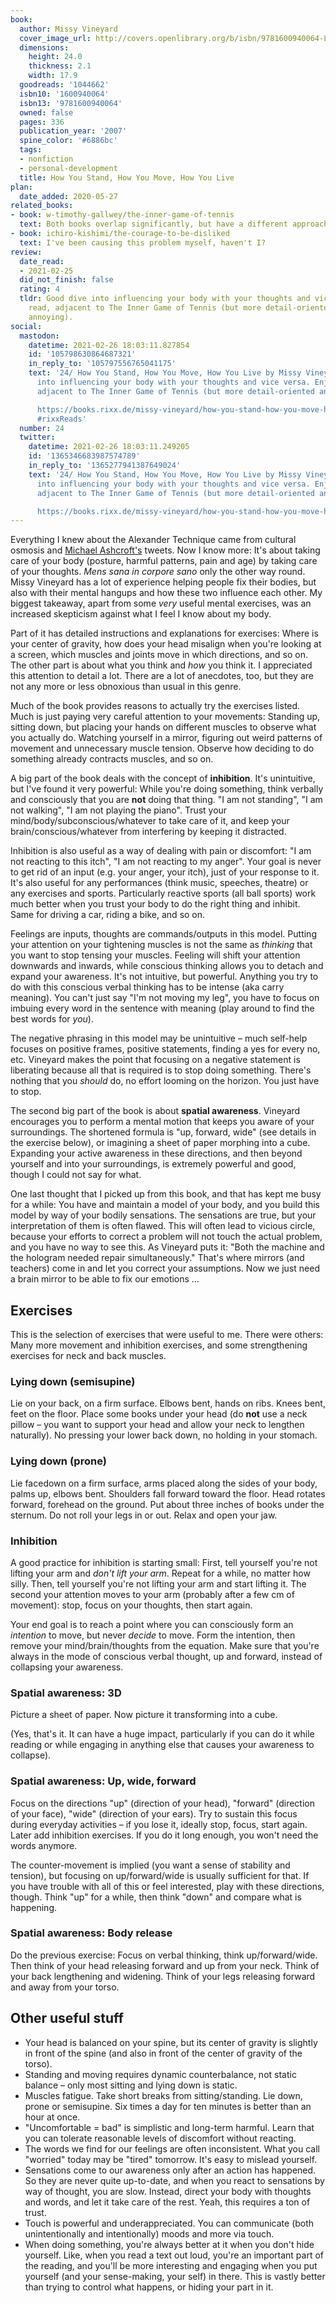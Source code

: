 ```yaml
---
book:
  author: Missy Vineyard
  cover_image_url: http://covers.openlibrary.org/b/isbn/9781600940064-L.jpg
  dimensions:
    height: 24.0
    thickness: 2.1
    width: 17.9
  goodreads: '1044662'
  isbn10: '1600940064'
  isbn13: '9781600940064'
  owned: false
  pages: 336
  publication_year: '2007'
  spine_color: '#6886bc'
  tags:
  - nonfiction
  - personal-development
  title: How You Stand, How You Move, How You Live
plan:
  date_added: 2020-05-27
related_books:
- book: w-timothy-gallwey/the-inner-game-of-tennis
  text: Both books overlap significantly, but have a different approach.
- book: ichiro-kishimi/the-courage-to-be-disliked
  text: I've been causing this problem myself, haven't I?
review:
  date_read:
  - 2021-02-25
  did_not_finish: false
  rating: 4
  tldr: Good dive into influencing your body with your thoughts and vice versa. Enjoyable
    read, adjacent to The Inner Game of Tennis (but more detail-oriented and less
    annoying).
social:
  mastodon:
    datetime: 2021-02-26 18:03:11.827854
    id: '105798630864687321'
    in_reply_to: '105797556765041175'
    text: '24/ How You Stand, How You Move, How You Live by Missy Vineyard. Good dive
      into influencing your body with your thoughts and vice versa. Enjoyable read,
      adjacent to The Inner Game of Tennis (but more detail-oriented and less annoying).

      https://books.rixx.de/missy-vineyard/how-you-stand-how-you-move-how-you-live/
      #rixxReads'
  number: 24
  twitter:
    datetime: 2021-02-26 18:03:11.249205
    id: '1365346683987574789'
    in_reply_to: '1365277941387649024'
    text: '24/ How You Stand, How You Move, How You Live by Missy Vineyard. Good dive
      into influencing your body with your thoughts and vice versa. Enjoyable read,
      adjacent to The Inner Game of Tennis (but more detail-oriented and less annoying).

      https://books.rixx.de/missy-vineyard/how-you-stand-how-you-move-how-you-live/'
---
```


Everything I knew about the Alexander Technique came from cultural osmosis and [Michael
Ashcroft's](https://twitter.com/m_ashcroft) tweets. Now I know more: It's about taking care of your body (posture,
harmful patterns, pain and age) by taking care of your thoughts. *Mens sana in corpore sano* only the other way round.
Missy Vineyard has a lot of experience helping people fix their bodies, but also with their mental hangups and how these
two influence each other. My biggest takeaway, apart from some *very* useful mental exercises, was an increased
skepticism against what I feel I know about my body.

Part of it has detailed instructions and explanations for exercises: Where is your center of gravity, how does your head
misalign when you're looking at a screen, which muscles and joints move in which directions, and so on. The other part
is about what you think and *how* you think it. I appreciated this attention to detail a lot. There are a lot of
anecdotes, too, but they are not any more or less obnoxious than usual in this genre.

Much of the book provides reasons to actually try the exercises listed. Much is just paying very careful attention to
your movements: Standing up, sitting down, but placing your hands on different muscles to observe what you actually do.
Watching yourself in a mirror, figuring out weird patterns of movement and unnecessary muscle tension. Observe how
deciding to do something already contracts muscles, and so on.

A big part of the book deals with the concept of **inhibition**. It's unintuitive, but I've found it very powerful:
While you're doing something, think verbally and consciously that you are **not** doing that thing. "I am not standing",
"I am not walking", "I am not playing the piano". Trust your mind/body/subconscious/whatever to take care of it, and
keep your brain/conscious/whatever from interfering by keeping it distracted.

Inhibition is also useful as a way of dealing with pain or discomfort: "I am not reacting to this itch", "I am not reacting
to my anger". Your goal is never to get rid of an input (e.g. your anger, your itch), just of your response to it. It's
also useful for any performances (think music, speeches, theatre) or any exercises and sports. Particularly reactive
sports (all ball sports) work much better when you trust your body to do the right thing and inhibit. Same for driving a
car, riding a bike, and so on.

Feelings are inputs, thoughts are commands/outputs in this model. Putting your attention on your tightening muscles is
not the same as *thinking* that you want to stop tensing your muscles. Feeling will shift your attention downwards and
inwards, while conscious thinking allows you to detach and expand your awareness. It's not intuitive, but powerful.
Anything you try to do with this conscious verbal thinking has to be intense (aka carry meaning). You can't just say
"I'm not moving my leg", you have to focus on imbuing every word in the sentence with meaning (play around to find the
best words for *you*).

The negative phrasing in this model may be unintuitive – much self-help focuses on positive frames, positive statements,
finding a yes for every no, etc. Vineyard makes the point that focusing on a negative statement is liberating because
all that is required is to stop doing something. There's nothing that you *should* do, no effort looming on the horizon.
You just have to stop.

The second big part of the book is about **spatial awareness**. Vineyard encourages you to perform a mental motion that
keeps you aware of your surroundings. The shortened formula is "up, forward, wide" (see details in the exercise below),
or imagining a sheet of paper morphing into a cube. Expanding your active awareness in these directions, and then beyond
yourself and into your surroundings, is extremely powerful and good, though I could not say for what.

One last thought that I picked up from this book, and that has kept me busy for a while: You have and maintain a model
of your body, and you build this model by way of your bodily sensations. The sensations are true, but your
interpretation of them is often flawed. This will often lead to vicious circle, because your efforts to correct a
problem will not touch the actual problem, and you have no way to see this. As Vineyard puts it: "Both the machine and
the hologram needed repair simultaneously." That's where mirrors (and teachers) come in and let you correct your
assumptions. Now we just need a brain mirror to be able to fix our emotions …

## Exercises

This is the selection of exercises that were useful to me. There were others: Many more movement and inhibition
exercises, and some strengthening exercises for neck and back muscles.

### Lying down (semisupine)

Lie on your back, on a firm surface. Elbows bent, hands on ribs. Knees bent, feet on the floor. Place some books under
your head (do **not** use a neck pillow – you want to support your head and allow your neck to lengthen naturally). No
pressing your lower back down, no holding in your stomach.

### Lying down (prone)

Lie facedown on a firm surface, arms placed along the sides of your body, palms up, elbows bent. Shoulders fall forward
toward the floor. Head rotates forward, forehead on the ground. Put about three inches of books under the sternum. Do
not roll your legs in or out. Relax and open your jaw.

### Inhibition

A good practice for inhibition is starting small: First, tell yourself you're not lifting your arm and *don't lift your
arm*. Repeat for a while, no matter how silly. Then, tell yourself you're not lifting your arm and start lifting it. The
second your attention moves to your arm (probably after a few cm of movement): stop, focus on your thoughts,
then start again.

Your end goal is to reach a point where you can consciously form an *intention* to move, but never *decide* to move.
Form the intention, then remove your mind/brain/thoughts from the equation. Make sure that you're always in the mode of
conscious verbal thought, up and forward, instead of collapsing your awareness.

### Spatial awareness: 3D

Picture a sheet of paper. Now picture it transforming into a cube.

(Yes, that's it. It can have a huge impact, particularly if you can do it while reading or while engaging in anything
else that causes your awareness to collapse).

### Spatial awareness: Up, wide, forward

Focus on the directions "up" (direction of your head), "forward" (direction of your face), "wide" (direction of your
ears). Try to sustain this focus during everyday activities – if you lose it, ideally stop, focus, start again. Later
add inhibition exercises. If you do it long enough, you won't need the words anymore.

The counter-movement is implied (you want a sense of stability and tension), but focusing on up/forward/wide is usually
sufficient for that. If you have trouble with all of this or feel interested, play with these directions, though. Think
"up" for a while, then think "down" and compare what is happening.

### Spatial awareness: Body release

Do the previous exercise: Focus on verbal thinking, think up/forward/wide. Then think of your head releasing forward and
up from your neck. Think of your back lengthening and widening. Think of your legs releasing forward and away from your
torso.

## Other useful stuff

- Your head is balanced on your spine, but its center of gravity is slightly in front of the spine (and also in front of
  the center of gravity of the torso).
- Standing and moving requires dynamic counterbalance, not static balance – only most sitting and lying down is static.
- Muscles fatigue. Take short breaks from sitting/standing. Lie down, prone or semisupine. Six times a day for ten
  minutes is better than an hour at once.
- "Uncomfortable = bad" is simplistic and long-term harmful. Learn that you can tolerate reasonable levels of discomfort
  without reacting.
- The words we find for our feelings are often inconsistent. What you call "worried" today may be "tired" tomorrow. It's
  easy to mislead yourself.
- Sensations come to our awareness only after an action has happened. So they are never quite up-to-date, and when you
  react to sensations by way of thought, you are slow. Instead, direct your body with thoughts and words, and let it
  take care of the rest. Yeah, this requires a ton of trust.
- Touch is powerful and underappreciated. You can communicate (both unintentionally and intentionally) moods and more
  via touch.
- When doing something, you're always better at it when you don't hide yourself. Like, when you read a text out loud,
  you're an important part of the reading, and you'll be more interesting and engaging when you put yourself (and your
  sense-making, your self) in there. This is vastly better than trying to control what happens, or hiding your part in
  it.
